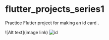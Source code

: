 # flutter_projects_series1

Practice Flutter project for making an id card .


![Alt text](image link)
![id](https://github.com/MRNOONE333/flutter_id_card/assets/104716575/12493a01-a5bc-4d73-82bd-a16aad9ea4dd)
